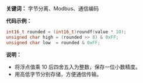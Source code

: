 **关键词：** 字节分离、Modbus、通信编码

 **代码示例：**

```c
int16_t rounded = (int16_t)roundf(value * 10);
unsigned char high = (rounded >> 8) & 0xFF;
unsigned char low  = rounded & 0xFF;

```

**说明：**

- 将浮点值乘 10 后四舍五入为整数，保存一位小数精度。
- 用高低字节分别存储，方便通信传输。